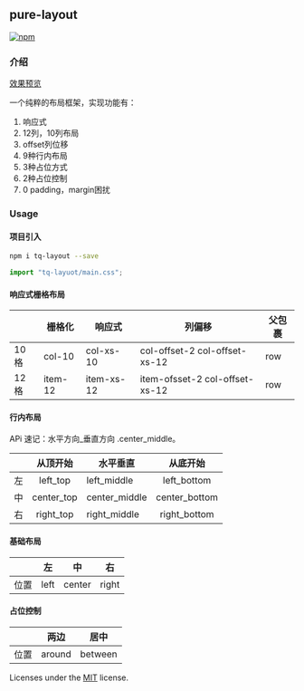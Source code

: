## pure-layout

[![npm](https://badge.fury.io/js/tq-layout.svg)](https://www.npmjs.com/package/tq-layout)

### 介绍
[效果预览](https://jilaokang.github.io/layout/example/)

一个纯粹的布局框架，实现功能有：
1. 响应式
2. 12列，10列布局
3. offset列位移
4. 9种行内布局
5. 3种占位方式
6. 2种占位控制
7. 0 padding，margin困扰

### Usage

#### 项目引入

```bash
npm i tq-layout --save
```

```js
import "tq-layuot/main.css";
```


#### 响应式栅格布局

|       | 栅格化  | 响应式     | 列偏移                         | 父包裹 |
| ----- | ------- | ---------- | ------------------------------ | ------ |
| 10 格 | col-10  | col-xs-10  | col-offset-2 col-offset-xs-12  | row    |
| 12 格 | item-12 | item-xs-12 | item-ofsset-2 col-offset-xs-12 | row    |


#### 行内布局

APi 速记：水平方向\_垂直方向 .center_middle。

|     |  从顶开始  | 水平垂直      |   从底开始    |
| --- | :--------: | ------------- | :-----------: |
| 左  |  left_top  | left_middle   |  left_bottom  |
| 中  | center_top | center_middle | center_bottom |
| 右  | right_top  | right_middle  | right_bottom  |

#### 基础布局

|      |  左  | 中     |  右   |
| ---- | :--: | ------ | :---: |
| 位置 | left | center | right |

#### 占位控制

|      |  两边  |  居中   |
| ---- | :----: | :-----: |
| 位置 | around | between |


Licenses under the [MIT](https://opensource.org/licenses/MIT) license.
